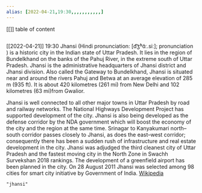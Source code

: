 ```yaml
---
alias: [2022-04-21,19:30,,,,,,,,,,,]
---
```

[[]]
table of content
```toc
```

[[2022-04-21]] 19:30
Jhansi (Hindi pronunciation: [d͡ʒʱɑ̃ː.siː]; pronunciation ) is a  historic city in the Indian state of Uttar Pradesh. It lies in the region of Bundelkhand on the banks of the Pahuj River, in the extreme south of Uttar Pradesh. Jhansi is the administrative headquarters of Jhansi district and Jhansi division. Also called the Gateway to Bundelkhand, Jhansi is situated near and around the rivers Pahuj and Betwa at an average elevation of 285 m (935 ft). It is about 420 kilometres (261 mi) from New Delhi and 102 kilometres (63 mi)from Gwalior.                                         

Jhansi is well connected to all other major towns in Uttar Pradesh by road and railway networks. The National Highways Development Project has supported development of the city. Jhansi is also being developed as the defense corridor by the NDA government which will boost the economy of the city and the region at the same time. Srinagar to Kanyakumari north–south corridor passes closely to Jhansi, as does the east–west corridor; consequently there has been a sudden rush of infrastructure and real estate development in the city. Jhansi was adjudged the third cleanest city of Uttar Pradesh and the fastest moving city in the North Zone in Swachh Survekshan 2018 rankings. The development of a greenfield airport has been planned in the city. On 28 August 2011 Jhansi was selected among 98 cities for smart city initiative by Government of India.
[Wikipedia](https://en.wikipedia.org/wiki/Jhansi)
```query
"jhansi"
```